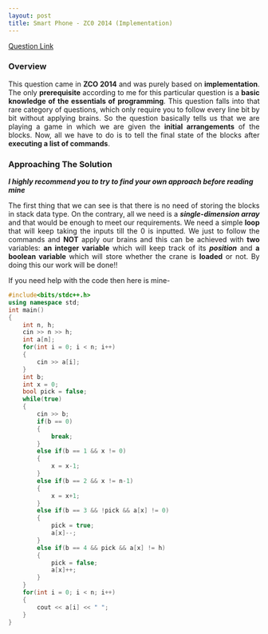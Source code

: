 ```yaml
---
layout: post
title: Smart Phone - ZC0 2014 (Implementation)
---
```


[Question Link](https://www.codechef.com/ZCOPRAC/problems/ZCO14001)

### Overview

<div style="text-align: justify">
	This question came in <b>ZCO 2014</b> and was purely based on <b>implementation</b>. The only <b>prerequisite</b> according to me for this particular question is a <b>basic knowledge of the essentials of programming</b>. This question falls into that rare category of questions, which only require you to follow every line bit by bit without applying brains. So the question basically tells us that we are playing a game in which we are given the <b>initial arrangements</b> of the blocks. Now, all we have to do is to tell the final state of the blocks after <b>executing a list of commands</b>. 
</div>

### Approaching The Solution

_**I highly recommend you to try to find your own approach before reading mine**_

<div style="text-align: justify">
	The first thing that we can see is that there is no need of storing the blocks in stack data type. On the contrary, all we need is a <b><em>single-dimension array</em></b> and that would be enough to meet our requirements. We need a simple <b>loop</b> that will keep taking the inputs till the 0 is inputted. We just to follow the commands and <b>NOT</b> apply our brains and this can be achieved with <b>two</b> variables: <b>an integer variable</b> which will keep track of its <b><em>position</em></b> and <b>a boolean variable</b> which will store whether the crane is <b>loaded</b> or not. By doing this our work will be done!!
</div>

If you need help with the code then here is mine-

```cpp
#include<bits/stdc++.h>
using namespace std;
int main()
{
	int n, h;
	cin >> n >> h;
	int a[n];
	for(int i = 0; i < n; i++)
	{
		cin >> a[i];
	}
	int b;
	int x = 0;
	bool pick = false;
	while(true)
	{
		cin >> b;
		if(b == 0)
		{
			break;
		}
		else if(b == 1 && x != 0)
		{
			x = x-1;
		}
		else if(b == 2 && x != n-1)
		{
			x = x+1;
		}
		else if(b == 3 && !pick && a[x] != 0)
		{
			pick = true;
			a[x]--;
		}
		else if(b == 4 && pick && a[x] != h)
		{
			pick = false;
			a[x]++;
		}
	}
	for(int i = 0; i < n; i++)
	{
		cout << a[i] << " ";
	}
}
```
